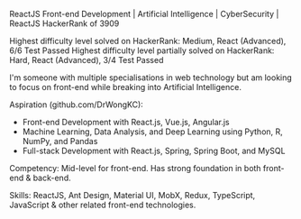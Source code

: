 ReactJS Front-end Development | Artificial Intelligence | CyberSecurity | ReactJS HackerRank of 3909

Highest difficulty level solved on HackerRank: Medium, React (Advanced), 6/6 Test Passed
Highest difficulty level partially solved on HackerRank: Hard, React (Advanced), 3/4 Test Passed

I'm someone with multiple specialisations in web technology but am looking to focus on front-end while breaking into Artificial Intelligence.

Aspiration (github.com/DrWongKC):
- Front-end Development with React.js, Vue.js, Angular.js
- Machine Learning, Data Analysis, and Deep Learning using Python, R, NumPy, and Pandas
- Full-stack Development with React.js, Spring, Spring Boot, and MySQL

Competency:
Mid-level for front-end. Has strong foundation in both front-end & back-end.

Skills:
ReactJS, Ant Design, Material UI, MobX, Redux, TypeScript, JavaScript & other related front-end technologies.
